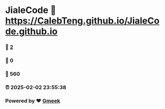 # JialeCode :link: https://CalebTeng.github.io/JialeCode.github.io 
### :page_facing_up: [2](https://CalebTeng.github.io/JialeCode.github.io/tag.html) 
### :speech_balloon: 0 
### :hibiscus: 560 
### :alarm_clock: 2025-02-02 23:55:38 
### Powered by :heart: [Gmeek](https://github.com/Meekdai/Gmeek)
